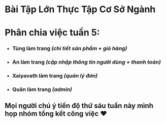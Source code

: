 # Bài Tập Lớn Thực Tập Cơ Sở Ngành
# Phân chia việc tuần 5:

- ### Tùng làm trang *(chi tiết sản phẩm + giỏ hàng)*
- ### An làm trang *(cập nhập thông tin người dùng + thanh toán)*
- ### Xaiyavath làm trang *(quản lý đơn)*
- ### Quân làm trang *(admin)* 
## Mọi người chú ý tiến độ thứ sáu tuần này mình họp nhóm tổng kết công việc ❤️
